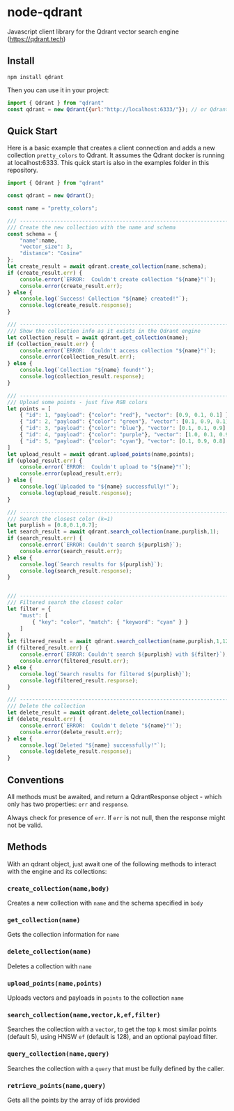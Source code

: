 # node-qdrant

Javascript client library for the Qdrant vector search engine (https://qdrant.tech)

## Install

`npm install qdrant`

Then you can use it in your project:

```javascript
import { Qdrant } from "qdrant"
const qdrant = new Qdrant({url:"http://localhost:6333/"}); // or Qdrant({}}) as this is the default
```

## Quick Start

Here is a basic example that creates a client connection and adds a new collection `pretty_colors` to Qdrant.  It assumes the Qdrant docker is running at localhost:6333.  This quick start is also in the examples folder in this repository.

```javascript
import { Qdrant } from "qdrant"

const qdrant = new Qdrant();

const name = "pretty_colors";

/// -------------------------------------------------------------------------
/// Create the new collection with the name and schema
const schema = {
    "name":name,
    "vector_size": 3,
    "distance": "Cosine"
};
let create_result = await qdrant.create_collection(name,schema);
if (create_result.err) {
    console.error(`ERROR:  Couldn't create collection "${name}"!`);
    console.error(create_result.err);
} else {
    console.log(`Success! Collection "${name} created!"`);
    console.log(create_result.response);
}

/// -------------------------------------------------------------------------
/// Show the collection info as it exists in the Qdrant engine
let collection_result = await qdrant.get_collection(name);
if (collection_result.err) {
    console.error(`ERROR:  Couldn't access collection "${name}"!`);
    console.error(collection_result.err);
} else {
    console.log(`Collection "${name} found!"`);
    console.log(collection_result.response);
}

/// -------------------------------------------------------------------------
/// Upload some points - just five RGB colors
let points = [
    { "id": 1, "payload": {"color": "red"}, "vector": [0.9, 0.1, 0.1] },
    { "id": 2, "payload": {"color": "green"}, "vector": [0.1, 0.9, 0.1] },
    { "id": 3, "payload": {"color": "blue"}, "vector": [0.1, 0.1, 0.9] },
    { "id": 4, "payload": {"color": "purple"}, "vector": [1.0, 0.1, 0.9] },
    { "id": 5, "payload": {"color": "cyan"}, "vector": [0.1, 0.9, 0.8] }
]
let upload_result = await qdrant.upload_points(name,points);
if (upload_result.err) {
    console.error(`ERROR:  Couldn't upload to "${name}"!`);
    console.error(upload_result.err);
} else {
    console.log(`Uploaded to "${name} successfully!"`);
    console.log(upload_result.response);
}

/// -------------------------------------------------------------------------
/// Search the closest color (k=1)
let purplish = [0.8,0.1,0.7];
let search_result = await qdrant.search_collection(name,purplish,1);
if (search_result.err) {
    console.error(`ERROR: Couldn't search ${purplish}`);
    console.error(search_result.err);
} else {
    console.log(`Search results for ${purplish}`);
    console.log(search_result.response);
}


/// -------------------------------------------------------------------------
/// Filtered search the closest color
let filter = {
    "must": [
        { "key": "color", "match": { "keyword": "cyan" } }
    ]
}
let filtered_result = await qdrant.search_collection(name,purplish,1,128,filter);
if (filtered_result.err) {
    console.error(`ERROR: Couldn't search ${purplish} with ${filter}`);
    console.error(filtered_result.err);
} else {
    console.log(`Search results for filtered ${purplish}`);
    console.log(filtered_result.response);
}

/// -------------------------------------------------------------------------
/// Delete the collection
let delete_result = await qdrant.delete_collection(name);
if (delete_result.err) {
    console.error(`ERROR:  Couldn't delete "${name}"!`);
    console.error(delete_result.err);
} else {
    console.log(`Deleted "${name} successfully!"`);
    console.log(delete_result.response);
}

```

## Conventions

All methods must be awaited, and return a QdrantResponse object - which only has two properties: `err` and `response`.

Always check for presence of `err`.  If `err` is not null, then the response might not be valid.

## Methods

With an qdrant object, just await one of the following methods to interact with the engine and its collections:

### `create_collection(name,body)`

Creates a new collection with `name` and the schema specified in `body`

### `get_collection(name)`

Gets the collection information for `name`

### `delete_collection(name)`

Deletes a collection with `name`

### `upload_points(name,points)`

Uploads vectors and payloads in `points` to the collection `name`

### `search_collection(name,vector,k,ef,filter)`

Searches the collection with a `vector`, to get the top `k` most similar points (default 5), using HNSW `ef` (default is 128), and an optional payload filter.

### `query_collection(name,query)`

Searches the collection with a `query` that must be fully defined by the caller.

### `retrieve_points(name,query)`

Gets all the points by the array of ids provided